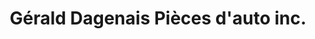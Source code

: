 ---
title: "Gérald Dagenais Pièces d'auto inc."
url: /saint-chrysostome/gerald-dagenais-pieces-dauto-inc/
shop: car repair
---